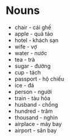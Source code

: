 # Nouns

* chair - cái ghế
* apple - quả táo
* hotel - khách sạn
* wife - vợ
* water - nước
* tea - trà
* sugar - đường
* cup - tách
* passport - hộ chiếu
* ice - đá
* person - người
* train - tàu hỏa
* husband - chồng
* hundred - trăm
* thousand - nghìn
* airplace - máy bay
* airport - sân bay
